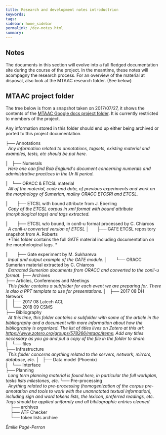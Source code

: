 ```yaml
---
title: Research and development notes introductrion
keywords:
tags:
sidebar: home_sidebar
permalink: /dev-notes.html
summary:
---
```

## Notes

The documents in this section will evolve into a full fledged documentation site during the course of the project. In the meantime, these notes will acompagny the research process. For an overview of the material at disposal, also look at the MTAAC research folder. (See below)


## MTAAC project folder

The tree below is from a snapshot taken on 2017/07/27, it shows the contents of the [MTAAC Google docs project folder](https://drive.google.com/drive/folders/0B8-deXARunnhU2FHVzVqLXA4N3M). It is currently restricted to members of the project.

Any information stored in this folder should end up either being archived or ported to this project documentation.

├── Annotations  
&nbsp;&nbsp;*Any information related to annotations, tagsets, existing material and examples, tests, etc should be put here.*

│&nbsp;&nbsp;&nbsp;├── Numerals  
&nbsp;&nbsp;*Here one can find Bob Englund's document concerning numerals and administrative practices in the Ur III period.*

│&nbsp;&nbsp;&nbsp;└── ORACC & ETCSL material  
&nbsp;&nbsp;*All of the material, code and data, of previous experiments and work on the morphology of Sumerian, mailny ORACC ETCSRI and ETCSL.*

│&nbsp;&nbsp;&nbsp;&nbsp;&nbsp;&nbsp;&nbsp;├── ETCSL with bound attribute from J. Eberling  
&nbsp;&nbsp;*Copy of the ETCSL corpus in xml format with bound attribute (morphological tags) and tags extracted.*

│&nbsp;&nbsp;&nbsp;&nbsp;&nbsp;&nbsp;&nbsp;├── ETCSL w/o bound, in conll-u format processed by C. Chiarcos  
&nbsp;&nbsp;*A conll-u converted version of ETCSL*
│&nbsp;&nbsp;&nbsp;&nbsp;&nbsp;&nbsp;&nbsp;├── GATE ETCSL repository snapshot from A. Roberts  
&nbsp;&nbsp;*This folder contains the full GATE material including documentation on the morphological tags.  *

│&nbsp;&nbsp;&nbsp;&nbsp;&nbsp;&nbsp;&nbsp;├── Gate experiment by M. Sukhareva  
&nbsp;&nbsp;*Input and output example of the GATE module.*
│&nbsp;&nbsp;&nbsp;&nbsp;&nbsp;&nbsp;&nbsp;└── ORACC Sumerian material extracted by C. Chiarcos  
&nbsp;&nbsp;*Extracted Sumerian documents from ORACC and converted to the conll-u format.*
├── Archives  
├── Articles, Conferences and Meetings  
&nbsp;&nbsp;*This folder contains a subfolder for each event we are preparing for. There is also a PPT template to use for presentations.*
│&nbsp;&nbsp;&nbsp;├── 2017 08 DH Network  
│&nbsp;&nbsp;&nbsp;├── 2017 08 Latech ACL  
│&nbsp;&nbsp;&nbsp;└── 2018 09 CSMS  
├── Bibliography  
&nbsp;&nbsp;*At this time, this folder contains a subfolder with some of the article in the bibliography and a document with more information about how the bibliography is organized. The list of titles lives on Zotero at this url: https://www.zotero.org/groups/578266/mtaac/items; Add any titles necessary as you go and put a copy of the file in the folder to share.*
│&nbsp;&nbsp;&nbsp;└── files  
├── Infrastructure  
&nbsp;&nbsp;*This folder concerns anything related to the servers, network, mirrors, database, etc.*
│&nbsp;&nbsp;&nbsp;├── Data model (Phoenix)  
│&nbsp;&nbsp;&nbsp;└── Interface  
├── Planning  
&nbsp;&nbsp;*Long term planning material is found here, in particular the full workplan, tasks lists milestones, etc.*
└── Pre-processing  
&nbsp;&nbsp;*Anything related to pre-processing (homogenization of the corpus pre-annotation and tools to work with the unannotated textual information), including sign and word tokens lists, the lexicon, preferred readings, etc. Tags should be applied uniformly and all bibliographic entries cleaned.*
&nbsp;&nbsp;&nbsp;&nbsp;├── archives  
&nbsp;&nbsp;&nbsp;&nbsp;├── ATF Checker  
&nbsp;&nbsp;&nbsp;&nbsp;└── token lists archive  


*Émilie Pagé-Perron*
